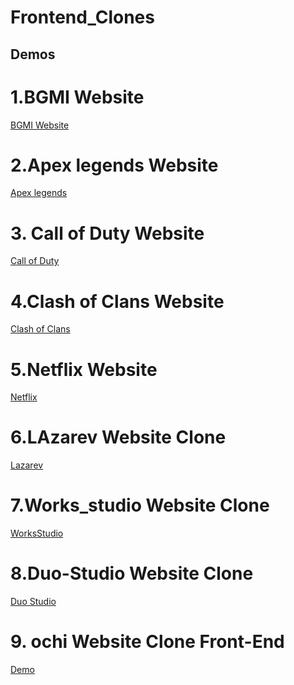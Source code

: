 # Frontend_Clones 

## Demos
# 1.BGMI Website
<a href="https://faizanmir01.github.io/BGMI_Website_clone/">BGMI Website</a>
# 2.Apex legends Website
<a href="https://faizanmir01.github.io/Apexlegends_Webiste_clone/">Apex legends</a>
# 3. Call of Duty Website
<a href="https://faizanmir01.github.io/CallOFDuty_Website_Clone/">Call of Duty </a>
# 4.Clash of Clans Website
<a href="https://faizanmir01.github.io/ClashOfClans_website_Clone/">Clash of Clans</a>
# 5.Netflix Website
<a href="https://faizanmir01.github.io/Netflix_Website_clone/">Netflix</a>
# 6.LAzarev Website Clone
<a href="https://faizanmir01.github.io/Lazarev-Clone/">Lazarev</a>
# 7.Works_studio Website Clone
<a  href="https://faizanmir01.github.io/Works_Studio_Website_clone/">WorksStudio</a>
# 8.Duo-Studio Website Clone
<a href="https://faizanmir01.github.io/Duo-Studio-Frontend-Clone/">Duo Studio</a>
# 9. ochi Website Clone Front-End 
<a href="https://ochi-clone-using-react.vercel.app/">Demo</a>



